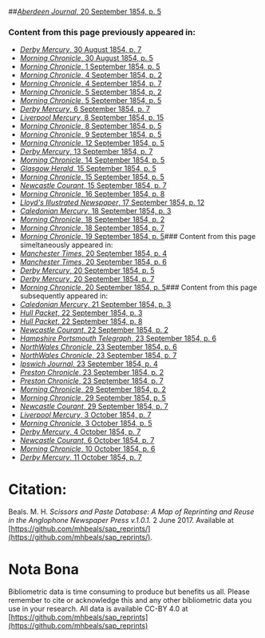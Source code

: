 ##[*Aberdeen Journal*, 20 September 1854, p. 5](https://mhbeals.github.io/sap_html/Aberdeen-Journal/Aberdeen-Journal-20-September-1854-p-5)

### Content from this page previously appeared in:
+ [*Derby Mercury*, 30 August 1854, p. 7](https://mhbeals.github.io/sap_html/Derby-Mercury/Derby-Mercury-30-August-1854-p-7)
+ [*Morning Chronicle*, 30 August 1854, p. 5](https://mhbeals.github.io/sap_html/Morning-Chronicle/Morning-Chronicle-30-August-1854-p-5)
+ [*Morning Chronicle*, 1 September 1854, p. 5](https://mhbeals.github.io/sap_html/Morning-Chronicle/Morning-Chronicle-1-September-1854-p-5)
+ [*Morning Chronicle*, 4 September 1854, p. 2](https://mhbeals.github.io/sap_html/Morning-Chronicle/Morning-Chronicle-4-September-1854-p-2)
+ [*Morning Chronicle*, 4 September 1854, p. 7](https://mhbeals.github.io/sap_html/Morning-Chronicle/Morning-Chronicle-4-September-1854-p-7)
+ [*Morning Chronicle*, 5 September 1854, p. 2](https://mhbeals.github.io/sap_html/Morning-Chronicle/Morning-Chronicle-5-September-1854-p-2)
+ [*Morning Chronicle*, 5 September 1854, p. 5](https://mhbeals.github.io/sap_html/Morning-Chronicle/Morning-Chronicle-5-September-1854-p-5)
+ [*Derby Mercury*, 6 September 1854, p. 7](https://mhbeals.github.io/sap_html/Derby-Mercury/Derby-Mercury-6-September-1854-p-7)
+ [*Liverpool Mercury*, 8 September 1854, p. 15](https://mhbeals.github.io/sap_html/Liverpool-Mercury/Liverpool-Mercury-8-September-1854-p-15)
+ [*Morning Chronicle*, 8 September 1854, p. 5](https://mhbeals.github.io/sap_html/Morning-Chronicle/Morning-Chronicle-8-September-1854-p-5)
+ [*Morning Chronicle*, 9 September 1854, p. 5](https://mhbeals.github.io/sap_html/Morning-Chronicle/Morning-Chronicle-9-September-1854-p-5)
+ [*Morning Chronicle*, 12 September 1854, p. 5](https://mhbeals.github.io/sap_html/Morning-Chronicle/Morning-Chronicle-12-September-1854-p-5)
+ [*Derby Mercury*, 13 September 1854, p. 7](https://mhbeals.github.io/sap_html/Derby-Mercury/Derby-Mercury-13-September-1854-p-7)
+ [*Morning Chronicle*, 14 September 1854, p. 5](https://mhbeals.github.io/sap_html/Morning-Chronicle/Morning-Chronicle-14-September-1854-p-5)
+ [*Glasgow Herald*, 15 September 1854, p. 5](https://mhbeals.github.io/sap_html/Glasgow-Herald/Glasgow-Herald-15-September-1854-p-5)
+ [*Morning Chronicle*, 15 September 1854, p. 5](https://mhbeals.github.io/sap_html/Morning-Chronicle/Morning-Chronicle-15-September-1854-p-5)
+ [*Newcastle Courant*, 15 September 1854, p. 7](https://mhbeals.github.io/sap_html/Newcastle-Courant/Newcastle-Courant-15-September-1854-p-7)
+ [*Morning Chronicle*, 16 September 1854, p. 8](https://mhbeals.github.io/sap_html/Morning-Chronicle/Morning-Chronicle-16-September-1854-p-8)
+ [*Lloyd's Illustrated Newspaper*, 17 September 1854, p. 12](https://mhbeals.github.io/sap_html/Lloyd's-Illustrated-Newspaper/Lloyd's-Illustrated-Newspaper-17-September-1854-p-12)
+ [*Caledonian Mercury*, 18 September 1854, p. 3](https://mhbeals.github.io/sap_html/Caledonian-Mercury/Caledonian-Mercury-18-September-1854-p-3)
+ [*Morning Chronicle*, 18 September 1854, p. 2](https://mhbeals.github.io/sap_html/Morning-Chronicle/Morning-Chronicle-18-September-1854-p-2)
+ [*Morning Chronicle*, 18 September 1854, p. 7](https://mhbeals.github.io/sap_html/Morning-Chronicle/Morning-Chronicle-18-September-1854-p-7)
+ [*Morning Chronicle*, 19 September 1854, p. 5](https://mhbeals.github.io/sap_html/Morning-Chronicle/Morning-Chronicle-19-September-1854-p-5)### Content from this page simeltaneously appeared in:
+ [*Manchester Times*, 20 September 1854, p. 4](https://mhbeals.github.io/sap_html/Manchester-Times/Manchester-Times-20-September-1854-p-4)
+ [*Manchester Times*, 20 September 1854, p. 6](https://mhbeals.github.io/sap_html/Manchester-Times/Manchester-Times-20-September-1854-p-6)
+ [*Derby Mercury*, 20 September 1854, p. 5](https://mhbeals.github.io/sap_html/Derby-Mercury/Derby-Mercury-20-September-1854-p-5)
+ [*Derby Mercury*, 20 September 1854, p. 7](https://mhbeals.github.io/sap_html/Derby-Mercury/Derby-Mercury-20-September-1854-p-7)
+ [*Morning Chronicle*, 20 September 1854, p. 5](https://mhbeals.github.io/sap_html/Morning-Chronicle/Morning-Chronicle-20-September-1854-p-5)### Content from this page subsequently appeared in:
+ [*Caledonian Mercury*, 21 September 1854, p. 3](https://mhbeals.github.io/sap_html/Caledonian-Mercury/Caledonian-Mercury-21-September-1854-p-3)
+ [*Hull Packet*, 22 September 1854, p. 3](https://mhbeals.github.io/sap_html/Hull-Packet/Hull-Packet-22-September-1854-p-3)
+ [*Hull Packet*, 22 September 1854, p. 8](https://mhbeals.github.io/sap_html/Hull-Packet/Hull-Packet-22-September-1854-p-8)
+ [*Newcastle Courant*, 22 September 1854, p. 2](https://mhbeals.github.io/sap_html/Newcastle-Courant/Newcastle-Courant-22-September-1854-p-2)
+ [*Hampshire Portsmouth Telegraph*, 23 September 1854, p. 6](https://mhbeals.github.io/sap_html/Hampshire-Portsmouth-Telegraph/Hampshire-Portsmouth-Telegraph-23-September-1854-p-6)
+ [*NorthWales Chronicle*, 23 September 1854, p. 6](https://mhbeals.github.io/sap_html/NorthWales-Chronicle/NorthWales-Chronicle-23-September-1854-p-6)
+ [*NorthWales Chronicle*, 23 September 1854, p. 7](https://mhbeals.github.io/sap_html/NorthWales-Chronicle/NorthWales-Chronicle-23-September-1854-p-7)
+ [*Ipswich Journal*, 23 September 1854, p. 4](https://mhbeals.github.io/sap_html/Ipswich-Journal/Ipswich-Journal-23-September-1854-p-4)
+ [*Preston Chronicle*, 23 September 1854, p. 2](https://mhbeals.github.io/sap_html/Preston-Chronicle/Preston-Chronicle-23-September-1854-p-2)
+ [*Preston Chronicle*, 23 September 1854, p. 7](https://mhbeals.github.io/sap_html/Preston-Chronicle/Preston-Chronicle-23-September-1854-p-7)
+ [*Morning Chronicle*, 29 September 1854, p. 2](https://mhbeals.github.io/sap_html/Morning-Chronicle/Morning-Chronicle-29-September-1854-p-2)
+ [*Morning Chronicle*, 29 September 1854, p. 5](https://mhbeals.github.io/sap_html/Morning-Chronicle/Morning-Chronicle-29-September-1854-p-5)
+ [*Newcastle Courant*, 29 September 1854, p. 7](https://mhbeals.github.io/sap_html/Newcastle-Courant/Newcastle-Courant-29-September-1854-p-7)
+ [*Liverpool Mercury*, 3 October 1854, p. 7](https://mhbeals.github.io/sap_html/Liverpool-Mercury/Liverpool-Mercury-3-October-1854-p-7)
+ [*Morning Chronicle*, 3 October 1854, p. 5](https://mhbeals.github.io/sap_html/Morning-Chronicle/Morning-Chronicle-3-October-1854-p-5)
+ [*Derby Mercury*, 4 October 1854, p. 7](https://mhbeals.github.io/sap_html/Derby-Mercury/Derby-Mercury-4-October-1854-p-7)
+ [*Newcastle Courant*, 6 October 1854, p. 7](https://mhbeals.github.io/sap_html/Newcastle-Courant/Newcastle-Courant-6-October-1854-p-7)
+ [*Morning Chronicle*, 10 October 1854, p. 6](https://mhbeals.github.io/sap_html/Morning-Chronicle/Morning-Chronicle-10-October-1854-p-6)
+ [*Derby Mercury*, 11 October 1854, p. 7](https://mhbeals.github.io/sap_html/Derby-Mercury/Derby-Mercury-11-October-1854-p-7)
                    
# Citation: 

Beals. M. H. *Scissors and Paste Database: A Map of Reprinting and Reuse in the Anglophone Newspaper Press v.1.0.1.* 2 June 2017. Available at [https://github.com/mhbeals/sap_reprints/](https://github.com/mhbeals/sap_reprints/). 
                    
# Nota Bona

Bibliometric data is time consuming to produce but benefits us all. Please remember to cite or acknowledge this and any other bibliometric data you use in your research. All data is available CC-BY 4.0 at [https://github.com/mhbeals/sap_reprints](https://github.com/mhbeals/sap_reprints)